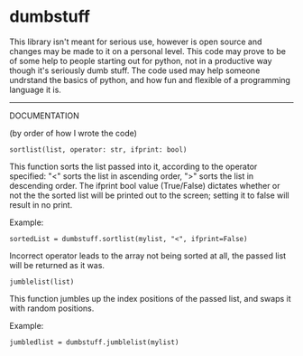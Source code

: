# dumbstuff
This library isn't meant for serious use, however is open source and changes may be made to it on a personal level. 
This code may prove to be of some help to people starting out for python, not in a productive way though it's seriously dumb stuff.
The code used may help someone undrstand the basics of python, and how fun and flexible of a programming language it is.


-------------------------------
DOCUMENTATION

(by order of how I wrote the code)

    sortlist(list, operator: str, ifprint: bool)

This function sorts the list passed into it, according to the operator specified: "<" sorts the list in ascending order, ">" sorts the list in descending order.
The ifprint bool value (True/False) dictates whether or not the the sorted list will be printed out to the screen; setting it to false will result in no print.

Example:

  `sortedList = dumbstuff.sortlist(mylist, "<", ifprint=False)`

Incorrect operator leads to the array not being sorted at all, the passed list will be returned as it was.

    jumblelist(list)
   
This function jumbles up the index positions of the passed list, and swaps it with random positions.

Example:

`jumbledlist = dumbstuff.jumblelist(mylist)`

 
